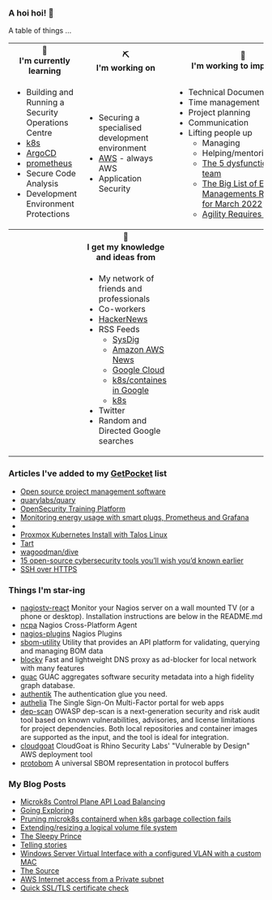 ### A hoi hoi! 👋

A table of things ...

<table>
    <tr>
        <th>🌱<br/>I'm currently learning</th>
        <th>⛏<br/> I'm working on</th>
        <th>🚧<br/>I'm working to improve on</th>
    </tr>
    <tr>
        <td>
            <ul>
                <li>Building and Running a Security Operations Centre</li>
                <li><a href="https://kubernetes.io/">k8s</a></li>
                <li><a href="https://argoproj.github.io/">ArgoCD</a></li>
                <li><a href="https://prometheus.io/">prometheus</a></li>
                <li>Secure Code Analysis</li>
                <li>Development Environment Protections</li>
            </ul>
        </td>
        <td>
            <ul>
                <li>Securing a specialised development environment</li>
                <li><a href="https://aws.amazon.com/">AWS</a> - always AWS</li>
                <li>Application Security</li>
            </ul>
        </td>
        <td>
            <ul>
                <li>Technical Documentation</li>
                <li>Time management</li>
                <li>Project planning</li>
                <li>Communication</li>
                <li>Lifting people up
                    <ul>
                      <li>Managing</li>
                      <li>Helping/mentoring/coaching</li>
                      <li><a href="https://valid.com/5-dysfunctions-of-a-team/">The 5 dysfunctions of a team</a></li>
                      <li><a href="https://practicallyleading.dev/the-big-list-of-engineering-management-resources-march-2022">The Big List of Engineering Managements Resources - for March 2022</a></li>
                      <li><a href="https://www.industriallogic.com/blog/agility-requires-balance/">Agility Requires Balance</a></li>
                    </ul>
                </li>
            </ul>
        </td>
    </tr>
    <tr>
        <th>&nbsp;</th>
        <th>🏫<br/>I get my knowledge and ideas from</th>
        <th>&nbsp;</th>
    </tr>
    <tr>
        <td>&nbsp;</td>
        <td>
            <ul>
                <li>My network of friends and professionals</li>
                <li>Co-workers</li>
                <li><a href="https://news.ycombinator.com/">HackerNews</a></li>
                <li>RSS Feeds
                    <ul>
                        <li><a href="http://fetchrss.com/rss/5b4e9e358a93f8cc058b4567960404014.xml">SysDig</a></li>
                        <li><a href="https://aws.amazon.com/new/feed/">Amazon AWS News</a></li>
                        <li><a href="https://cloudblog.withgoogle.com/rss/">Google Cloud</a></li>
                        <li><a href="https://cloudblog.withgoogle.com/products/containers-kubernetes/rss/">k8s/containes in Google</a></li>
                        <li><a href="https://kubernetes.io/feed.xml">k8s</a></li>
                    </ul>
                </li>
                <li>Twitter</li>
                <li>Random and Directed Google searches</li>
            </ul>
        </td>
        <td>&nbsp;</td>
    </tr>
</table>

### Articles I've added to my [GetPocket](https://getpocket.com/) list

* [Open source project management software](https://www.openproject.org/)
* [quarylabs/quary](https://github.com/quarylabs/quary)
* [OpenSecurity Training Platform](https://training.opensecurity.com/landing?s=09)
* [Monitoring energy usage with smart plugs, Prometheus and Grafana](https://ounapuu.ee/posts/2024/05/02/smartplugs/)
* [](https://search.censys.io/search?resource=hosts&sort=RELEVANCE&per_page=25&virtual_hosts=INCLUDE&q=fipo.co)
* [Proxmox Kubernetes Install with Talos Linux](https://www.virtualizationhowto.com/2024/01/proxmox-kubernetes-install-with-talos-linux/)
* [Tart](https://tart.run/)
* [wagoodman/dive](https://github.com/wagoodman/dive)
* [15 open-source cybersecurity tools you’ll wish you’d known earlier](https://www.helpnetsecurity.com/2024/01/04/open-source-cybersecurity-tools/)
* [SSH over HTTPS](https://trofi.github.io/posts/295-ssh-over-https.html)

### Things I'm star-ing

* [nagiostv-react](https://github.com/chriscareycode/nagiostv-react)
  Monitor your Nagios server on a wall mounted TV (or a phone or desktop). Installation instructions are below in the README.md
* [ncpa](https://github.com/NagiosEnterprises/ncpa)
  Nagios Cross-Platform Agent
* [nagios-plugins](https://github.com/nagios-plugins/nagios-plugins)
  Nagios Plugins
* [sbom-utility](https://github.com/CycloneDX/sbom-utility)
  Utility that provides an API platform for validating, querying and managing BOM data
* [blocky](https://github.com/0xERR0R/blocky)
  Fast and lightweight DNS proxy as ad-blocker for local network with many features
* [guac](https://github.com/guacsec/guac)
  GUAC aggregates software security metadata into a high fidelity graph database.
* [authentik](https://github.com/goauthentik/authentik)
  The authentication glue you need.
* [authelia](https://github.com/authelia/authelia)
  The Single Sign-On Multi-Factor portal for web apps
* [dep-scan](https://github.com/owasp-dep-scan/dep-scan)
  OWASP dep-scan is a next-generation security and risk audit tool based on known vulnerabilities, advisories, and license limitations for project dependencies. Both local repositories and container images are supported as the input, and the tool is ideal for integration.
* [cloudgoat](https://github.com/RhinoSecurityLabs/cloudgoat)
  CloudGoat is Rhino Security Labs' "Vulnerable by Design" AWS deployment tool
* [protobom](https://github.com/protobom/protobom)
  A universal SBOM representation in protocol buffers

### My Blog Posts

* [Microk8s Control Plane API Load Balancing](https://pgmac.net.au/tech/2024/06/09/microk8s-api-load-balancing.html)
* [Going Exploring](https://pgmac.net.au/family/2024/05/16/going-exploring.html)
* [Pruning microk8s containerd when k8s garbage collection fails](https://pgmac.net.au/technology/2023/12/26/microk8s-garbage-collection.html)
* [Extending/resizing a logical volume file system](https://pgmac.net.au/technology/2023/12/26/lvm-filesystem-extend.html)
* [The Sleepy Prince](https://pgmac.net.au/family/2023/09/24/the-sleepy-prince.html)
* [Telling stories](https://pgmac.net.au/family/2023/09/24/telling-stories.html)
* [Windows Server Virtual Interface with a configured VLAN with a custom MAC](https://pgmac.net.au/technology/2019/12/23/windows-vlan.html)
* [The Source](https://pgmac.net.au/technology/2019/02/25/the-source.html)
* [AWS Internet access from a Private subnet](https://pgmac.net.au/technology/2018/09/03/aws-internet-private-subnets.html)
* [Quick SSL/TLS certificate check](https://pgmac.net.au/technology/2018/04/09/ssl-tls-check.html)

